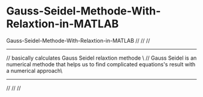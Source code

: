 # Gauss-Seidel-Methode-With-Relaxtion-in-MATLAB
Gauss-Seidel-Methode-With-Relaxtion-in-MATLAB
// 
//
//
***
// basically calculates Gauss Seidel relaxtion methode \\
// Gauss Seidel is an numerical methode that helps us to find complicated equations's result with a numerical approach\\
***
//
//
//
